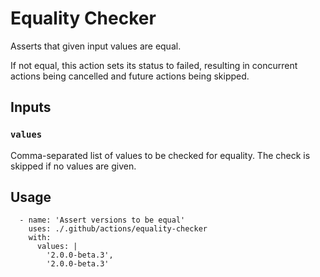 # Equality Checker

Asserts that given input values are equal.

If not equal, this action sets its status to failed, resulting in concurrent actions being cancelled and future actions being skipped. 

## Inputs

### `values`

Comma-separated list of values to be checked for equality. The check is skipped if no values are given.

## Usage

```
  - name: 'Assert versions to be equal'
    uses: ./.github/actions/equality-checker
    with:
      values: |
        '2.0.0-beta.3',
        '2.0.0-beta.3'
```